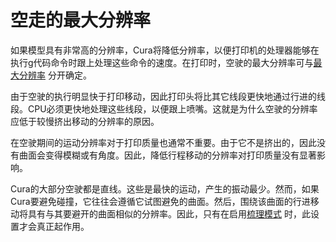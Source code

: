 空走的最大分辨率
====
如果模型具有非常高的分辨率，Cura将降低分辨率，以便打印机的处理器能够在执行g代码命令时跟上处理这些命令的速度。在打印时，空驶的最大分辨率可与[最大分辨率](meshfix_maximum_resolution.md) 分开确定。

由于空驶的执行明显快于打印移动，因此打印头将比其它线段更快地通过行进的线段。CPU必须更快地处理这些线段，以便跟上喷嘴。这就是为什么空驶的分辨率应低于较慢挤出移动的分辨率的原因。

在空驶期间的运动分辨率对于打印质量也通常不重要。由于它不是挤出的，因此没有曲面会变得模糊或有角度。因此，降低行程移动的分辨率对打印质量没有显著影响。

Cura的大部分空驶都是直线。这些是最快的运动，产生的振动最少。然而，如果Cura要避免碰撞，它往往会遵循它试图避免的曲面。然后，围绕该曲面的行进移动将具有与其要避开的曲面相似的分辨率。因此，只有在启用[梳理模式](../travel/retraction_combing.md) 时，此设置才会真正起作用。

